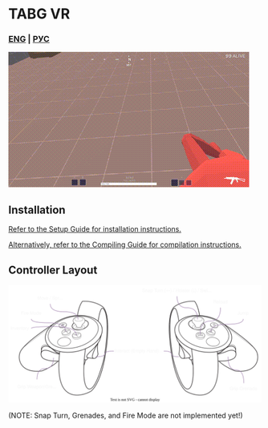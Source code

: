 # TABG VR
### [ENG](README.md) | [РУС](README_RU.md)
![Shooting Test](img/shoot_test.gif)

## Installation
[Refer to the Setup Guide for installation instructions.](SETUP.md)

[Alternatively, refer to the Compiling Guide for compilation instructions.](COMPILING.md)

## Controller Layout
![Controller Layout](auxillary/controller_layout.svg)

(NOTE: Snap Turn, Grenades, and Fire Mode are not implemented yet!)